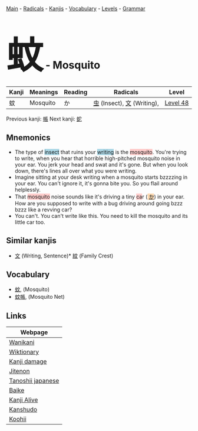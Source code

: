 <style> bigfont {font-size: 100px}</style>
[Main](../README.md) -
[Radicals](../radicals.md) -
[Kanjis](../kanjis.md) -
[Vocabulary](../vocabulary.md) -
[Levels](../levels.md) -
[Grammar](../grammar.md)
# <bigfont> 蚊</bigfont> - Mosquito 

| Kanji | Meanings | Reading | Radicals | Level |
| --- | --- | --- | --- | --- |
| 蚊 | Mosquito | か | [虫](../radicals/虫.md) (Insect), [文](../radicals/文.md) (Writing),  | [Level 48](../levels/wk_level48.md) |

Previous kanji: [帳](帳.md) Next kanji: [蛇](蛇.md) 

## Mnemonics
 * The type of <span style="background-color:#ADD8E6"> insect</span> that ruins your <span style="background-color:#ADD8E6"> writing</span> is the <span style="background-color:#ffcccb"> mosquito</span>. You're trying to write, when you hear that horrible high-pitched mosquito noise in your ear. You jerk your head and swat and it's gone. But when you look down, there's lines all over what you were writing.
* Imagine sitting at your desk writing when a mosquito starts bzzzzing in your ear. You can't ignore it, it's gonna bite you. So you flail around helplessly.
* That <span style="background-color:#ffcccb"> mosquito</span> noise sounds like it's driving a tiny <span style="background-color:#ffcccb"> ca</span>r (<span style="background-color:#fed8b1"> [か](https://jisho.org/search/か)</span>) in your ear. How are you supposed to write with a bug driving around going bzzz bzzz like a revving car?
* You can't. You can't write like this. You need to kill the mosquito and its little car too.


## Similar kanjis
 * [文](文.md) (Writing, Sentence)* [紋](紋.md) (Family Crest)


## Vocabulary
 * [蚊](../vocabulary/蚊.md), (Mosquito)
* [蚊帳](../vocabulary/蚊.md), (Mosquito Net)



## Links 

| Webpage |
| --- |
| [Wanikani          ](https://www.wanikani.com/kanji/蚊) |
| [Wiktionary        ](https://en.wiktionary.org/wiki/蚊) |
| [Kanji damage      ](http://www.kanjidamage.com/kanji/search?utf8=✓&q=蚊) |
| [Jitenon           ](https://jitenon.com/kanji/蚊) |
| [Tanoshii japanese ](https://www.tanoshiijapanese.com/dictionary/kanji.cfm?k=蚊) |
| [Baike             ](https://baike.baidu.com/item/蚊) |
| [Kanji Alive       ](https://app.kanjialive.com/蚊) |
| [Kanshudo          ](https://www.kanshudo.com/searchmn?q=蚊) |
| [Koohii            ](https://kanji.koohii.com/study/kanji/蚊) |

